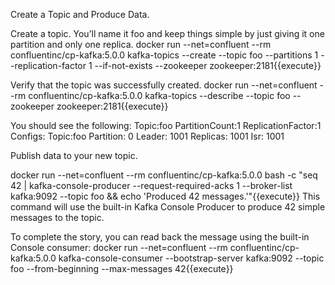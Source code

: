 Create a Topic and Produce Data.

Create a topic. You’ll name it foo and keep things simple by just giving it one partition and only one replica. docker run --net=confluent --rm confluentinc/cp-kafka:5.0.0 kafka-topics --create --topic foo --partitions 1 --replication-factor 1 --if-not-exists --zookeeper zookeeper:2181{{execute}}

Verify that the topic was successfully created. docker run --net=confluent --rm confluentinc/cp-kafka:5.0.0 kafka-topics --describe --topic foo --zookeeper zookeeper:2181{{execute}}

You should see the following: Topic:foo PartitionCount:1 ReplicationFactor:1 Configs: Topic:foo Partition: 0 Leader: 1001 Replicas: 1001 Isr: 1001

Publish data to your new topic.

docker run --net=confluent --rm confluentinc/cp-kafka:5.0.0 bash -c "seq 42 | kafka-console-producer --request-required-acks 1 --broker-list kafka:9092 --topic foo && echo 'Produced 42 messages.'"{{execute}} This command will use the built-in Kafka Console Producer to produce 42 simple messages to the topic.

To complete the story, you can read back the message using the built-in Console consumer: docker run --net=confluent --rm confluentinc/cp-kafka:5.0.0 kafka-console-consumer --bootstrap-server kafka:9092 --topic foo --from-beginning --max-messages 42{{execute}}

